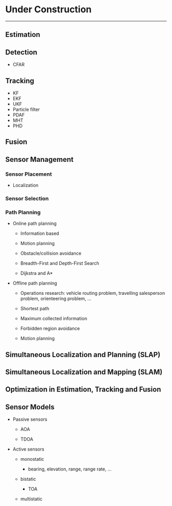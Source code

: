 # **Under Construction**

---

## Estimation

## Detection

* CFAR

## Tracking

* KF
* EKF
* UKF
* Particle filter
* PDAF
* MHT
* PHD


## Fusion

## Sensor Management

### Sensor Placement

* Localization


### Sensor Selection

### Path Planning

* Online path planning

   - Information based
   
   - Motion planning
   
   - Obstacle/collision avoidance
   
   - Breadth-First and Depth-First Search
   
   - Dijkstra and A*

* Offline path planning

   - Operations research: vehicle routing problem, travelling salesperson problem, orienteering problem, ...

   - Shortest path
   
   - Maximum collected information
   
   - Forbidden region avoidance
   
   - Motion planning
   
## Simultaneous Localization and Planning (SLAP)


## Simultaneous Localization and Mapping (SLAM)


## Optimization in Estimation, Tracking and Fusion


## Sensor Models

* Passive sensors

   - AOA
   
   - TDOA
   
* Active sensors

   - monostatic
   
      - bearing, elevation, range, range rate, ...
      
   - bistatic
   
      - TOA
      
   - multistatic
   




